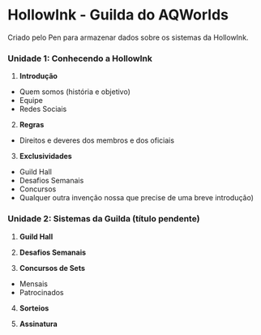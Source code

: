 # HollowInk - Guilda do AQWorlds
Criado pelo Pen para armazenar dados sobre os sistemas da HollowInk.

### Unidade 1: Conhecendo a HollowInk

1. **Introdução**
- Quem somos (história e objetivo)
- Equipe
- Redes Sociais

2. **Regras**
- Direitos e deveres dos membros e dos oficiais

3. **Exclusividades**
- Guild Hall
- Desafios Semanais
- Concursos
- Qualquer outra invenção nossa que precise de uma breve introdução)

### Unidade 2: Sistemas da Guilda (título pendente)
1. **Guild Hall**

2. **Desafios Semanais**

3. **Concursos de Sets**
- Mensais
- Patrocinados

4. **Sorteios**

5. **Assinatura**



